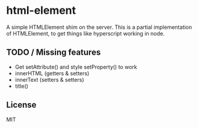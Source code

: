 # html-element

A simple HTMLElement shim on the server.
This is a partial implementation of HTMLElement, to get things like hyperscript working in node.

## TODO / Missing features
- Get setAttribute() and style setProperty() to work
- innerHTML (getters & setters)
- innerText (setters & setters)
- title()

## License

MIT
